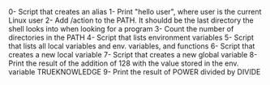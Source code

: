 0- Script that creates an alias
1- Print "hello user", where user is the current Linux user
2- Add /action to the PATH. It shouldd be the last directory the shell looks into when looking for a program
3- Count the number of directories in the PATH
4- Script that lists environment variables
5- Script that lists all local variables and env. variables, and functions
6- Script that creates a new local variable
7- Script that creates a new global variable
8- Print the result of the addition of 128 with the value stored in the env. variable TRUEKNOWLEDGE
9- Print the result of POWER divided by DIVIDE

